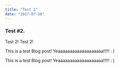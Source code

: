 ```yaml
---
title: "Test 2"
date: "2017-07-10"
---
```


### Test #2.

Test 2! Test 2!

This is a test Blog post! Yeaaaaaaaaaaaaaaaaaaa!!!!! : )

This is a test Blog post! Yeaaaaaaaaaaaaaaaaaaa!!!!! : )